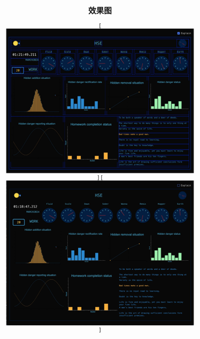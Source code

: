 <div align="center">

## 效果图
[![Explain](./assets/explain.jpg)]
[![Explain](./assets/shiyi-1.jpg)]

